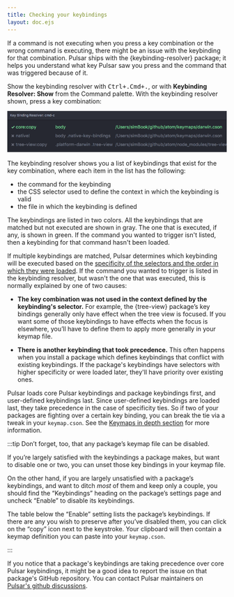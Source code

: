 ```yaml
---
title: Checking your keybindings
layout: doc.ejs
---
```


If a command is not executing when you press a key combination or the wrong command is executing, there might be an issue with the keybinding for that combination. Pulsar ships with the {keybinding-resolver} package; it helps you understand what key Pulsar saw you press and the command that was triggered because of it.

Show the keybinding resolver with <kbd class="platform-linux platform-win">Ctrl+.</kbd><kbd class="platform-mac">Cmd+.</kbd>, or with **Keybinding Resolver: Show** from the Command palette. With the keybinding resolver shown, press a key combination:

![Keybinding Resolver](/img/atom/keybinding-resolver.png)

The keybinding resolver shows you a list of keybindings that exist for the key
combination, where each item in the list has the following:

- the command for the keybinding
- the CSS selector used to define the context in which the keybinding is valid
- the file in which the keybinding is defined

The keybindings are listed in two colors. All the keybindings that are matched but not executed are shown in gray. The one that is executed, if any, is shown in green. If the command you wanted to trigger isn't listed, then a keybinding for that command hasn't been loaded.

If multiple keybindings are matched, Pulsar determines which keybinding will be executed based on the [specificity of the selectors and the order in which they were loaded](/behind-pulsar/keymaps-in-depth/#specificity-and-cascade-order). If the command you wanted to trigger is listed in the keybinding resolver, but wasn't the one that was executed, this is normally explained by one of two causes:

- **The key combination was not used in the context defined by the keybinding's selector.** For example, the {tree-view} package’s key bindings generally only have effect when the tree view is focused. If you want some of those keybindings to have effects when the focus is elsewhere, you’ll have to define them to apply more generally in your keymap file.

- **There is another keybinding that took precedence.** This often happens when you install a package which defines keybindings that conflict with existing keybindings. If the package's keybindings have selectors with higher specificity or were loaded later, they'll have priority over existing ones.

Pulsar loads core Pulsar keybindings and package keybindings first, and
user-defined keybindings last. Since user-defined keybindings are loaded last, they take precedence in the case of specificity ties. So if two of your packages are fighting over a certain key binding, you can break the tie via a tweak in your `keymap.cson`. See the [Keymaps in depth section](/behind-pulsar/keymaps-in-depth) for more information.

:::tip
Don’t forget, too, that any package’s keymap file can be disabled.

If you’re largely satisfied with the keybindings a package makes, but want to disable one or two, you can unset those key bindings in your keymap file.

On the other hand, if you are largely unsatisfied with a package’s keybindings, and want to ditch _most_ of them and keep only a couple, you should find the “Keybindings” heading on the package’s settings page and uncheck “Enable” to disable its keybindings.

The table below the “Enable” setting lists the package’s keybindings. If there are any you wish to preserve after you’ve disabled them, you can click on the “copy” icon next to the keystroke. Your clipboard will then contain a keymap definition you can paste into your `keymap.cson`.

<!-- TODO: Screenshot -->
:::

If you notice that a package's keybindings are taking precedence over core Pulsar keybindings, it might be a good idea to report the issue on that package's GitHub repository. You can contact Pulsar maintainers on [Pulsar's github discussions](https://github.com/orgs/pulsar-edit/discussions).
